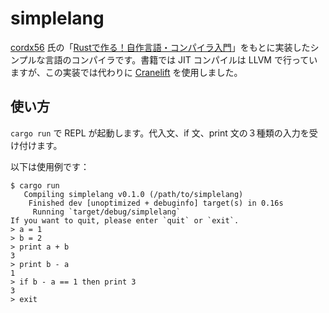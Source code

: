 # simplelang

[cordx56](https://github.com/cordx56) 氏の「[Rustで作る！自作言語・コンパイラ入門](https://techbookfest.org/product/z9zCtNAJrigmuu3Jz9VDi?productVariantID=iMxgceXmQkk0T9d3cPskCP&utm_campaign=share&utm_medium=social&utm_source=twitter)」をもとに実装したシンプルな言語のコンパイラです。書籍では JIT コンパイルは LLVM で行っていますが、この実装では代わりに [Cranelift](https://cranelift.dev) を使用しました。

## 使い方

`cargo run` で REPL が起動します。代入文、if 文、print 文の３種類の入力を受け付けます。

以下は使用例です：

```
$ cargo run
   Compiling simplelang v0.1.0 (/path/to/simplelang)
    Finished dev [unoptimized + debuginfo] target(s) in 0.16s
     Running `target/debug/simplelang`
If you want to quit, please enter `quit` or `exit`.
> a = 1
> b = 2
> print a + b
3
> print b - a
1
> if b - a == 1 then print 3
3
> exit
```

